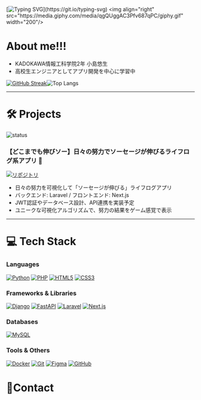 [![Typing SVG](https://readme-typing-svg.herokuapp.com?font=Fira+Code&size=22&pause=1000&color=2ECC71&width=435&lines=Welcome+to+my+GitHub!;Get+to+know+me!)](https://git.io/typing-svg)
<img align="right" src="https://media.giphy.com/media/qgQUggAC3Pfv687qPC/giphy.gif" width="200"/>

# About me!!!

- KADOKAWA情報工科学院2年 小島悠生
- 高校生エンジニアとしてアプリ開発を中心に学習中  

<div>
  
[![GitHub Streak](https://streak-stats.demolab.com?user=Kykoji000&theme=tokyonight&hide_border=true)](https://git.io/streak-stats)![Top Langs](https://github-readme-stats.vercel.app/api/top-langs/?username=Kykoji000&layout=compact&theme=tokyonight)

</div>





---

# 🛠 Projects

![status](https://img.shields.io/badge/status-in_progress-yellow) 


### 【どこまでも伸びソー】日々の努力でソーセージが伸びるライフログ系アプリ 🌭


[![リポジトリ](https://github-readme-stats.vercel.app/api/pin/?username=Kykoji000&repo=lifelog-app&theme=tokyonight)](https://github.com/Kykoji000/lifelog-app)


- 日々の努力を可視化して「ソーセージが伸びる」ライフログアプリ  
- バックエンド: Laravel / フロントエンド: Next.js  
- JWT認証やデータベース設計、API連携を実装予定  
- ユニークな可視化アルゴリズムで、努力の結果をゲーム感覚で表示    

---

# 💻 Tech Stack

### Languages
[![Python](https://img.shields.io/badge/Python-3776AB?style=for-the-badge&logo=python&logoColor=white)](https://www.python.org/)
[![PHP](https://img.shields.io/badge/PHP-777BB4?style=for-the-badge&logo=php&logoColor=white)](https://www.php.net/)
[![HTML5](https://img.shields.io/badge/HTML5-E34F26?style=for-the-badge&logo=html5&logoColor=white)](https://developer.mozilla.org/ja/docs/Web/HTML)
[![CSS3](https://img.shields.io/badge/CSS3-1572B6?style=for-the-badge&logo=css3&logoColor=white)](https://developer.mozilla.org/ja/docs/Web/CSS)

### Frameworks & Libraries
[![Django](https://img.shields.io/badge/Django-092E20?style=for-the-badge&logo=django&logoColor=white)](https://www.djangoproject.com/)
[![FastAPI](https://img.shields.io/badge/FastAPI-009688?style=for-the-badge&logo=fastapi&logoColor=white)](https://fastapi.tiangolo.com/)
[![Laravel](https://img.shields.io/badge/Laravel-FF2D20?style=for-the-badge&logo=laravel&logoColor=white)](https://laravel.com/)
[![Next.js](https://img.shields.io/badge/Next.js-000000?style=for-the-badge&logo=next.js&logoColor=white)](https://nextjs.org/)
<!-- [![React](https://img.shields.io/badge/React-61DAFB?style=for-the-badge&logo=react&logoColor=white)](https://react.dev/)
[![TailwindCSS](https://img.shields.io/badge/TailwindCSS-06B6D4?style=for-the-badge&logo=tailwind-css&logoColor=white)](https://tailwindcss.com/) -->

### Databases
[![MySQL](https://img.shields.io/badge/MySQL-005C84?style=for-the-badge&logo=mysql&logoColor=white)](https://www.mysql.com/)

### Tools & Others
[![Docker](https://img.shields.io/badge/Docker-2496ED?style=for-the-badge&logo=docker&logoColor=white)](https://www.docker.com/)
[![Git](https://img.shields.io/badge/Git-F05032?style=for-the-badge&logo=git&logoColor=white)](https://git-scm.com/)
[![Figma](https://img.shields.io/badge/Figma-F24E1E?style=for-the-badge&logo=figma&logoColor=white)](https://www.figma.com/)
[![GitHub](https://img.shields.io/badge/GitHub-181717?style=for-the-badge&logo=github&logoColor=white)](https://github.com/)


# 🔗Contact
